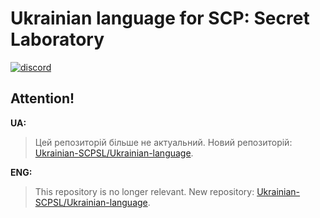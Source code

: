 # Ukrainian language for SCP: Secret Laboratory
[![discord](https://img.shields.io/discord/1052888868514447401?label=Discord&logo=discord&style=for-the-badge)](https://discord.gg/xBYJmpHptk)
## Attention!
**UA:**
> Цей репозиторій більше не актуальний. Новий репозиторій: [Ukrainian-SCPSL/Ukrainian-language](https://github.com/Ukrainian-SCPSL/Ukrainian-language).                                                                                                 

**ENG:**
> This repository is no longer relevant. New repository: [Ukrainian-SCPSL/Ukrainian-language](https://github.com/Ukrainian-SCPSL/Ukrainian-language).                                                          
